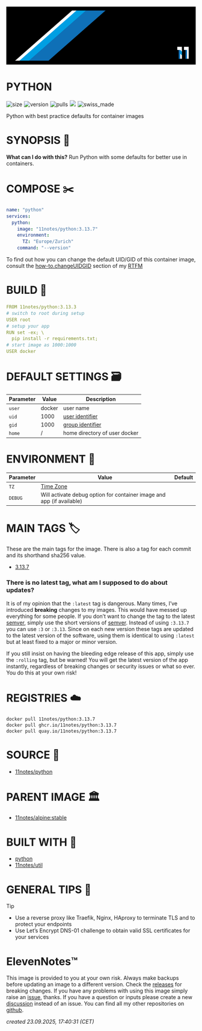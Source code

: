 ![banner](https://github.com/11notes/defaults/blob/main/static/img/banner.png?raw=true)

# PYTHON
![size](https://img.shields.io/docker/image-size/11notes/python/3.13.7?color=0eb305)![5px](https://github.com/11notes/defaults/blob/main/static/img/transparent5x2px.png?raw=true)![version](https://img.shields.io/docker/v/11notes/python/3.13.7?color=eb7a09)![5px](https://github.com/11notes/defaults/blob/main/static/img/transparent5x2px.png?raw=true)![pulls](https://img.shields.io/docker/pulls/11notes/python?color=2b75d6)![5px](https://github.com/11notes/defaults/blob/main/static/img/transparent5x2px.png?raw=true)[<img src="https://img.shields.io/github/issues/11notes/docker-PYTHON?color=7842f5">](https://github.com/11notes/docker-PYTHON/issues)![5px](https://github.com/11notes/defaults/blob/main/static/img/transparent5x2px.png?raw=true)![swiss_made](https://img.shields.io/badge/Swiss_Made-FFFFFF?labelColor=FF0000&logo=data:image/svg%2bxml;base64,PHN2ZyB2ZXJzaW9uPSIxIiB3aWR0aD0iNTEyIiBoZWlnaHQ9IjUxMiIgdmlld0JveD0iMCAwIDMyIDMyIiB4bWxucz0iaHR0cDovL3d3dy53My5vcmcvMjAwMC9zdmciPgogIDxyZWN0IHdpZHRoPSIzMiIgaGVpZ2h0PSIzMiIgZmlsbD0idHJhbnNwYXJlbnQiLz4KICA8cGF0aCBkPSJtMTMgNmg2djdoN3Y2aC03djdoLTZ2LTdoLTd2LTZoN3oiIGZpbGw9IiNmZmYiLz4KPC9zdmc+)

Python with best practice defaults for container images

# SYNOPSIS 📖
**What can I do with this?** Run Python with some defaults for better use in containers.

# COMPOSE ✂️
```yaml
name: "python"
services:
  python:
    image: "11notes/python:3.13.7"
    environment:
      TZ: "Europe/Zurich"
    command: "--version"
```
To find out how you can change the default UID/GID of this container image, consult the [how-to.changeUIDGID](https://github.com/11notes/RTFM/blob/main/linux/container/image/11notes/how-to.changeUIDGID.md#change-uidgid-the-correct-way) section of my [RTFM](https://github.com/11notes/RTFM)

# BUILD 🚧
```yaml
FROM 11notes/python:3.13.3
# switch to root during setup
USER root
# setup your app
RUN set -ex; \
  pip install -r requirements.txt;
# start image as 1000:1000
USER docker
```

# DEFAULT SETTINGS 🗃️
| Parameter | Value | Description |
| --- | --- | --- |
| `user` | docker | user name |
| `uid` | 1000 | [user identifier](https://en.wikipedia.org/wiki/User_identifier) |
| `gid` | 1000 | [group identifier](https://en.wikipedia.org/wiki/Group_identifier) |
| `home` | / | home directory of user docker |

# ENVIRONMENT 📝
| Parameter | Value | Default |
| --- | --- | --- |
| `TZ` | [Time Zone](https://en.wikipedia.org/wiki/List_of_tz_database_time_zones) | |
| `DEBUG` | Will activate debug option for container image and app (if available) | |

# MAIN TAGS 🏷️
These are the main tags for the image. There is also a tag for each commit and its shorthand sha256 value.

* [3.13.7](https://hub.docker.com/r/11notes/python/tags?name=3.13.7)

### There is no latest tag, what am I supposed to do about updates?
It is of my opinion that the ```:latest``` tag is dangerous. Many times, I’ve introduced **breaking** changes to my images. This would have messed up everything for some people. If you don’t want to change the tag to the latest [semver](https://semver.org/), simply use the short versions of [semver](https://semver.org/). Instead of using ```:3.13.7``` you can use ```:3``` or ```:3.13```. Since on each new version these tags are updated to the latest version of the software, using them is identical to using ```:latest``` but at least fixed to a major or minor version.

If you still insist on having the bleeding edge release of this app, simply use the ```:rolling``` tag, but be warned! You will get the latest version of the app instantly, regardless of breaking changes or security issues or what so ever. You do this at your own risk!

# REGISTRIES ☁️
```
docker pull 11notes/python:3.13.7
docker pull ghcr.io/11notes/python:3.13.7
docker pull quay.io/11notes/python:3.13.7
```

# SOURCE 💾
* [11notes/python](https://github.com/11notes/docker-PYTHON)

# PARENT IMAGE 🏛️
* [11notes/alpine:stable](https://hub.docker.com/r/11notes/alpine)

# BUILT WITH 🧰
* [python](https://github.com/python/cpython)
* [11notes/util](https://github.com/11notes/docker-util)

# GENERAL TIPS 📌
> [!TIP]
>* Use a reverse proxy like Traefik, Nginx, HAproxy to terminate TLS and to protect your endpoints
>* Use Let’s Encrypt DNS-01 challenge to obtain valid SSL certificates for your services

# ElevenNotes™️
This image is provided to you at your own risk. Always make backups before updating an image to a different version. Check the [releases](https://github.com/11notes/docker-python/releases) for breaking changes. If you have any problems with using this image simply raise an [issue](https://github.com/11notes/docker-python/issues), thanks. If you have a question or inputs please create a new [discussion](https://github.com/11notes/docker-python/discussions) instead of an issue. You can find all my other repositories on [github](https://github.com/11notes?tab=repositories).

*created 23.09.2025, 17:40:31 (CET)*